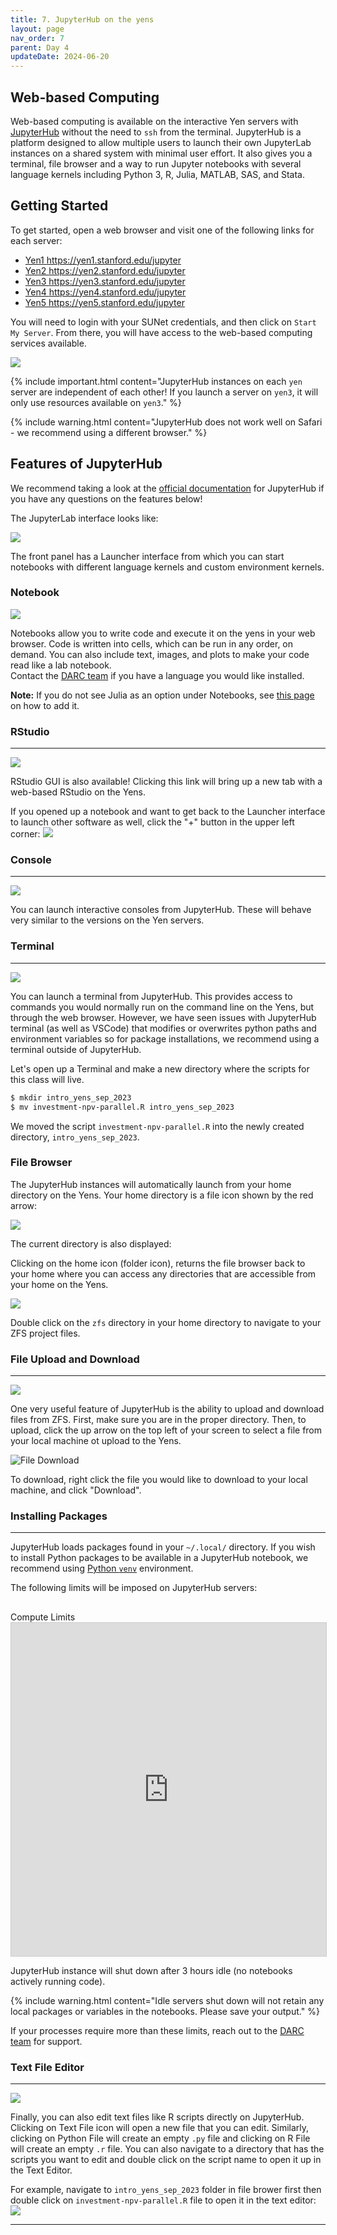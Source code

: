 ```yaml
---
title: 7. JupyterHub on the yens 
layout: page
nav_order: 7
parent: Day 4
updateDate: 2024-06-20
---
```


## Web-based Computing
Web-based computing is available on the interactive Yen servers with <a href="https://jupyterhub.readthedocs.io/en/stable/" target="_blank">JupyterHub</a> without the need to `ssh` from the terminal.  JupyterHub is a platform designed to allow multiple users to launch their own JupyterLab instances on a shared system with minimal user effort. 
It also gives you a terminal, file browser and a way to run Jupyter notebooks with several language kernels including Python 3, R, Julia, MATLAB, SAS, and Stata. 

## Getting Started

To get started, open a web browser and visit one of the following links for each server:

- <a href="https://yen1.stanford.edu/jupyter/" target="_blank">Yen1 https://yen1.stanford.edu/jupyter</a>
- <a href="https://yen2.stanford.edu/jupyter/" target="_blank">Yen2 https://yen2.stanford.edu/jupyter</a>
- <a href="https://yen3.stanford.edu/jupyter/" target="_blank">Yen3 https://yen3.stanford.edu/jupyter</a>
- <a href="https://yen4.stanford.edu/jupyter/" target="_blank">Yen4 https://yen4.stanford.edu/jupyter</a>
- <a href="https://yen5.stanford.edu/jupyter/" target="_blank">Yen5 https://yen5.stanford.edu/jupyter</a>

You will need to login with your SUNet credentials, and then click on `Start My Server`.  From there, you will have access to the web-based computing services available.

![](../assets/images/launch-hub.png)

{% include important.html content="JupyterHub instances on each `yen` server are independent of each other! If you launch a server on `yen3`, it will only use resources available on `yen3`." %}

{% include warning.html content="JupyterHub does not work well on Safari - we recommend using a different browser." %}

## Features of JupyterHub

We recommend taking a look at the <a href="https://jupyter-notebook.readthedocs.io" target="_blank">official documentation</a> for JupyterHub if you have any questions on the features below!

The JupyterLab interface looks like:

![](../assets/images/jupyterlab.png)

The front panel has a Launcher interface from which you can start notebooks with different language kernels and custom environment kernels.

### Notebook
![](../assets/images/notebooks.png)

Notebooks allow you to write code and execute it on the yens in your web browser. 
Code is written into cells, which can be run in any order, on demand. 
You can also include text, images, and plots to make your code read like a lab notebook.  
Contact the [DARC team](mailto:gsb_darcresearch@stanford.edu) if you have a language you would like installed.

**Note:** If you do not see Julia as an option under Notebooks, see <a href="/faqs/installJuliaOnJupyter.html" target="_blank">this page</a> on how to add it.

### RStudio
-----------
![](/assets/images/rstudio.png)

RStudio GUI is also available! Clicking this link will bring up a new tab with a web-based RStudio on the Yens.

If you opened up a notebook and want to get back to the Launcher interface to launch other software as well, click the "+" button in the upper left corner:
![](/assets/images/launcher.png)


### Console
-------------------------
![](../assets/images/console.png)

You can launch interactive consoles from JupyterHub.  These will behave very similar to the versions on the Yen servers.

### Terminal
-------------------------
![](../assets/images/terminal.png)

You can launch a terminal from JupyterHub.  This provides access to commands you would normally run on the command line on the Yens, 
but through the web browser. However, we have seen issues with JupyterHub terminal (as well as VSCode) that modifies or overwrites python paths and environment variables so for package installations, we recommend using a terminal outside of JupyterHub.

Let's open up a Terminal and make a new directory where the scripts for this class will live.


```bash
$ mkdir intro_yens_sep_2023
$ mv investment-npv-parallel.R intro_yens_sep_2023
```
We moved the script `investment-npv-parallel.R` into the newly created directory, `intro_yens_sep_2023`.

### File Browser
The JupyterHub instances will automatically launch from your home directory on the Yens. 
Your home directory is a file icon shown by the red arrow:

![](../assets/images/file-browser.png)

The current directory is also displayed:


Clicking on the home icon (folder icon), returns the file browser back to your home where you can access any directories that are accessible from your home on the Yens.

![](../assets/images/home-dir-zfs.png)

Double click on the `zfs` directory in your home directory to navigate to your ZFS project files.


### File Upload and Download
----------------------------
![](../assets/images/jupyter_upload.png)

One very useful feature of JupyterHub is the ability to upload and download files from ZFS. 
First, make sure you are in the proper directory.  Then, to upload, click the up arrow on the top left of your screen to select a file from your local machine ot upload to the Yens.

![](../assets/images/jupyter_download.png "File Download")

To download, right click the file you would like to download to your local machine, and click "Download".


### Installing Packages
-----------------------
JupyterHub loads packages found in your `~/.local/` directory. 
If you wish to install Python packages to be available in a JupyterHub notebook, we recommend using <a href="/training/5_python_env.html" target="_blank">Python `venv`</a> environment. 

The following limits will be imposed on JupyterHub servers:

<div class="row">
    <div class="col-lg-12">
      <H2> </H2>
    </div>
  </div>
  <div class="row">
    <div class="col-lg-12">
     <div class="fontAwesomeStyle"><i class="fas fa-tachometer-alt"></i> Compute Limits</div>
<iframe class="airtable-embed" src="https://airtable.com/embed/shrGC2dYzvDSgJfXa?backgroundColor=purple" frameborder="0" onmousewheel="" width="100%" height="533" style="background: transparent; border: 1px solid #ccc;"></iframe>
   </div>
    <div class="col col-md-2"></div>
  </div>

JupyterHub instance will shut down after 3 hours idle (no notebooks actively running code).

{% include warning.html content="Idle servers shut down will not retain any local packages or variables in the notebooks.  Please save your output." %}

If your processes require more than these limits, reach out to the <a href="/services/researchSupportRequest.html" target="_blank">DARC team</a> for support.

### Text File Editor
-------------------------
![](../assets/images/editor.png)

Finally, you can also edit text files like R scripts directly on JupyterHub. Clicking on Text File icon will open a new file that you can edit. Similarly, clicking on Python File will create an empty `.py` file and clicking on R File will create an empty `.r` file.
You can also navigate to a directory that has the scripts you want to edit and double click on the script name to open it up in the Text Editor.

For example, navigate to `intro_yens_sep_2023` folder in file brower first then double click on `investment-npv-parallel.R` file to open it in the text editor:
![](../assets/images/edit-r-script.png)

---
